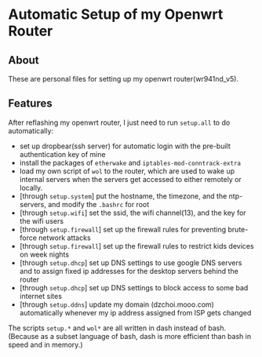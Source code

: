 # Automatic Setup of my Openwrt Router

## About
These are personal files for setting up my openwrt router(wr941nd_v5).

## Features
After reflashing my openwrt router, I just need to run `setup.all` to do automatically:
- set up dropbear(ssh server) for automatic login with the pre-built authentication key of mine
- install the packages of `etherwake` and `iptables-mod-conntrack-extra`
- load my own script of `wol` to the router, which are used to wake up internal servers when the servers get accessed to either remotely or locally.
- [through `setup.system`] put the hostname, the timezone, and the ntp-servers, and modify the `.bashrc` for root
- [through `setup.wifi`] set the ssid, the wifi channel(13), and the key for the wifi users
- [through `setup.firewall`] set up the firewall rules for preventing brute-force network attacks
- [through `setup.firewall`] set up the firewall rules to restrict kids devices on week nights
- [through `setup.dhcp`] set up DNS settings to use google DNS servers and to assign fixed ip addresses for the desktop servers behind the router
- [through `setup.dhcp`] set up DNS settings to block access to some bad internet sites
- [through `setup.ddns`] update my domain (dzchoi.mooo.com) automatically whenever my ip address assigned from ISP gets changed

The scripts `setup.*` and `wol*` are all written in dash instead of bash. (Because as a subset language of bash, dash is more efficient than bash in speed and in memory.)
